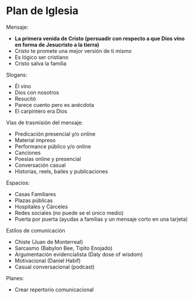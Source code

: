# Plan de Iglesia

Mensaje:

- **La primera venida de Cristo (persuadir con respecto a que Dios vino en forma de Jesucristo a la tierra)**
- Cristo te promete una mejor versión de ti mismo
- Es lógico ser cristiano
- Cristo salva la familia

Slogans:

- Él vino
- Dios con nosotros
- Resucitó
- Parece cuento pero es anécdota
- El carpintero era Dios

 Vías de trasmisión del mensaje:

- Predicación presencial y/o online
- Material impreso
- Performance público y/o online
- Canciones
- Poesías online y presencial
- Conversación casual
- Historias, reels, bailes y publicaciones

Espacios:

- Casas Familiares
- Plazas públicas
- Hospitales y Cárceles
- Redes sociales (no puede se el único medio)
- Puerta por puerta (ayudas a familias y un mensaje corto en una tarjeta)

Estilos de comunicación

- Chiste (Juan de Monterreal)
- Sarcasmo (Babylon Bee, Tipito Enojado)
- Argumentación evidencialista (Daly dose of wisdom)
- Motivacional (Daniel Habif)
- Casual conversacional (podcast)

Planes:

- Crear repertorio comunicacional
